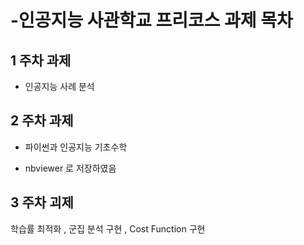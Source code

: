 # -인공지능 사관학교 프리코스 과제 목차
 
 
 ## 1 주차 과제
 
 
* 인공지능 사례 분석
 
 
 ## 2 주차 과제


* 파이썬과 인공지능 기초수학  

* nbviewer 로 저장하였음
  
  
 ## 3 주차 괴제
 
 
 학습률 최적화 , 군집 분석 구현 , Cost Function 구현
